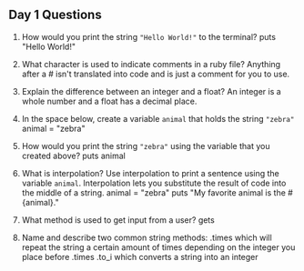 ## Day 1 Questions

1. How would you print the string `"Hello World!"` to the terminal?
puts "Hello World!"

1. What character is used to indicate comments in a ruby file?
Anything after a # isn't translated into code and is just a comment for you to use.

1. Explain the difference between an integer and a float?
An integer is a whole number and a float has a decimal place.

1. In the space below, create a variable `animal` that holds the string `"zebra"`
animal = "zebra"

1. How would you print the string `"zebra"` using the variable that you created above?
puts animal

1. What is interpolation? Use interpolation to print a sentence using the variable `animal`.
Interpolation lets you substitute the result of code into the middle of a string.
animal = "zebra"
puts "My favorite animal is the #{animal}."

1. What method is used to get input from a user?
gets

1. Name and describe two common string methods:
.times which will repeat the string a certain amount of times depending on the integer you place before .times
.to_i which converts a string into an integer
